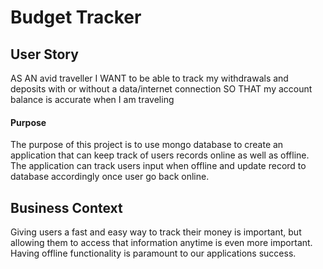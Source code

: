 # Budget Tracker

## User Story
AS AN avid traveller
I WANT to be able to track my withdrawals and deposits with or without a data/internet connection
SO THAT my account balance is accurate when I am traveling

#### Purpose

The purpose of this project is to use mongo database to create an application that can keep track of users records online as well as offline. The application can track users input when offline and update record to database accordingly once user go back online.

## Business Context

Giving users a fast and easy way to track their money is important, but allowing them to access that information anytime is even more important. Having offline functionality is paramount to our applications success.




